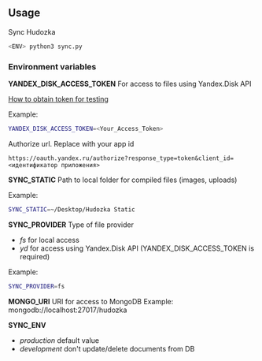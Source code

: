 ## Usage

Sync Hudozka
```bash
<ENV> python3 sync.py
```


### Environment variables

**YANDEX_DISK_ACCESS_TOKEN**
For access to files using Yandex.Disk API

[How to obtain token for testing](https://tech.yandex.ru/oauth/doc/dg/tasks/get-oauth-token-docpage/)

Example: 
```bash
YANDEX_DISK_ACCESS_TOKEN=<Your_Access_Token>
```

Authorize url. Replace with your app id
```
https://oauth.yandex.ru/authorize?response_type=token&client_id=<идентификатор приложения>
```

**SYNC_STATIC**
Path to local folder for compiled files (images, uploads)

Example: 
```bash
SYNC_STATIC=~/Desktop/Hudozka Static
```

**SYNC_PROVIDER**
Type of file provider

- *fs* for local access
- *yd* for access using Yandex.Disk API (YANDEX_DISK_ACCESS_TOKEN is required)

Example: 
```bash
SYNC_PROVIDER=fs
```

**MONGO_URI**
URI for access to MongoDB
Example: mongodb://localhost:27017/hudozka

**SYNC_ENV**
- *production* default value
- *development* don't update/delete documents from DB
